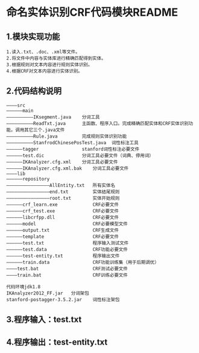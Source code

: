 # 命名实体识别CRF代码模块README
## 1.模块实现功能
	1.读入.txt、.doc、.xml等文件。
	2.将文件中内容与实体库进行精确匹配得到实体。
	3.根据规则对文本内容进行规则实体识别。
	4.根据CRF对文本内容进行实体识别。

## 2.代码结构说明
	————src
	——————main
	——————————IKsegment.java	分词工具
	——————————ReadTxt.java		主函数、程序入口。完成精确匹配实体和CRF实体识别功能。调用其它三个.java文件
	——————————Rule.java			完成规则实体识别功能
	——————————StanfrodChinesePosTest.java  词性标注工具
	——————tagger				stanford词性标注必要文件
	——————test.dic				分词工具必要文件（词典、停用词）
	——————IKAnalyzer.cfg.xml	分词工具必要文件
	——————IKAnalyzer.cfg.xml.bak	分词工具必要文件
	————lib
	——————repository
	————————————————AllEntity.txt	所有实体名
	————————————————end.txt			实体结尾规则
	————————————————root.txt		实体开始规则
	——————crf_learn.exe				CRF必要文件
	——————crf_test.exe				CRF必要文件
	——————libcrfpp.dll				CRF必要文件
	——————model						CRF必要模型文件
	——————output.txt				CRF生成文件
	——————template					CRF必要文件
	——————test.txt					程序输入测试文件
	——————test.data					CRF功能必要文件
	——————test-entity.txt			程序输出文件
	——————train.data				CRF功能训练集（用于后期调优）
	————test.bat					CRF测试必要文件
	————train.bat					CRF训练必要文件
	
	代码环境jdk1.8 
	IKAnalyzer2012_FF.jar	分词架包
	stanford-postagger-3.5.2.jar	词性标注架包

## 3.程序输入：test.txt

## 4.程序输出：test-entity.txt
